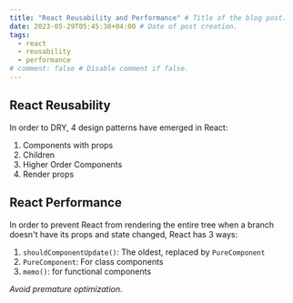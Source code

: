 ```yaml
---
title: "React Reusability and Performance" # Title of the blog post.
date: 2023-05-29T05:45:38+04:00 # Date of post creation.
tags:
  - react
  - reusability
  - performance
# comment: false # Disable comment if false.
---
```


## React Reusability
In order to DRY, 4 design patterns have emerged in React:
1. Components with props
2. Children
3. Higher Order Components
4. Render props

## React Performance
In order to prevent React from rendering the entire tree when a branch doesn't have its props and state changed, 
React has 3 ways:
1. `shouldComponentUpdate()`: The oldest, replaced by `PureComponent`
2. `PureComponent`: For class components
3. `memo()`: for functional components

*Avoid premature optimization*.
